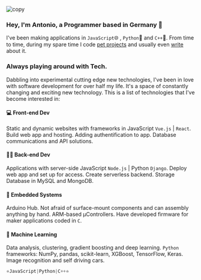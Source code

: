 ![copy](https://i.imgur.com/kZcXbMh.png)
### Hey, I'm Antonio, a Programmer based in Germany 🍺
I've been making applications in `JavaScript`🌐 , `Python`🐍 and `C++`🦾. From time to time, during my spare time I code [pet projects](/projects) and usually even [write](/posts) about it. 

### Always playing around with Tech.
  Dabbling into experimental cutting edge new technologies, I've been in love with software development for over half my life. It's a space of constantly changing and exciting new technology. This is a list of technologies that I've become interested in: 

#### 💻 Front-end Dev

Static and dynamic websites with frameworks in JavaScript `Vue.js` | `React`. Build web app and hosting. Adding authentification to app. Database communications and API solutions.

#### 👨‍💻 Back-end Dev
Applications with server-side JavaScript `Node.js` | Python `Django`. Deploy web app and set up for access. Create serverless backend. Storage Database in MySQL and MongoDB.

#### 🤖 Embedded Systems
Arduino Hub. Not afraid of surface-mount components and can assembly anything by hand. ARM-based µControllers. Have developed firmware for maker applications coded in `C`.


#### 🧠 Machine Learning
Data analysis, clustering, gradient boosting and deep learning. `Python` frameworks: NumPy, pandas, scikit-learn, XGBoost, TensorFlow, Keras. Image recognition and self driving cars.



```javascript
⭐️JavaScript|Python|C++⭐️



